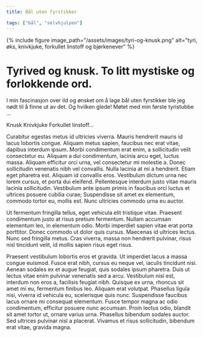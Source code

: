 ```yaml
---
title: Bål uten fyrstikker

tags: ["bål", "selvhjulpen"]
---
```


{% include figure image_path="/assets/images/tyri-og-knusk.png" alt="tyri, øks, knivkjuke, forkullet linstoff og bjørkenever" %}

# Tyrived og knusk. To litt mystiske og forlokkende ord.

I min fascinasjon over ild og ønsket om å lage bål uten fyrstikker ble jeg nødt til å finne ut av det. Og hvilken glede! Møtet med min første tyristubbe …

Knusk
Knivkjuke
Forkullet linstoff...

Curabitur egestas metus id ultricies viverra. Mauris hendrerit mauris id lacus lobortis congue. Aliquam metus sapien, faucibus nec erat vitae, dapibus interdum ipsum. Morbi condimentum erat enim, a sollicitudin velit consectetur eu. Aliquam a dui condimentum, lacinia arcu eget, luctus massa. Aliquam efficitur orci urna, vel consectetur mi molestie a. Donec sollicitudin venenatis nibh vel convallis. Nulla lacinia at mi a hendrerit. Etiam eget pharetra est. Aliquam id convallis eros. Vestibulum dictum urna nec lorem cursus, et porta dui eleifend. Pellentesque interdum justo vitae mauris lacinia sollicitudin. Vestibulum ante ipsum primis in faucibus orci luctus et ultrices posuere cubilia curae; Suspendisse sit amet ex elementum, commodo tortor eu, mollis est. Nunc ultricies commodo urna eu auctor.

Ut fermentum fringilla tellus, eget vehicula elit tristique vitae. Praesent condimentum justo at risus pretium fermentum. Nullam accumsan elementum leo, in elementum odio. Morbi imperdiet sapien vitae erat porta porttitor. Donec commodo ut dolor quis cursus. Maecenas id ultrices lectus. Nunc sed fringilla metus. Cras viverra, massa non hendrerit pulvinar, risus nisl tincidunt velit, id mollis sapien risus eget risus.

Praesent vestibulum lobortis eros et gravida. Ut imperdiet lacus a massa congue euismod. Fusce erat nibh, cursus eu neque vel, iaculis tincidunt nisi. Aenean sodales ex et augue feugiat, quis sodales ipsum pharetra. Duis ut lectus vitae enim pulvinar venenatis sed a arcu. Vestibulum nisi est, interdum non eros a, facilisis feugiat nibh. Quisque ex urna, rhoncus sit amet mi eu, fermentum finibus leo. Aliquam erat volutpat. Phasellus ligula nisi, viverra id vehicula eu, scelerisque quis nunc. Suspendisse faucibus lacus ornare mi consequat elementum. Fusce tempor magna ac odio condimentum, efficitur posuere nunc accumsan. Proin lectus odio, blandit sit amet tortor ut, ornare varius urna. Phasellus bibendum sodales auctor. Sed ultrices pulvinar nisl a placerat. Vivamus et risus sollicitudin, bibendum erat vitae, gravida magna.
